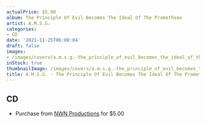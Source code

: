 ```yaml
---
actualPrice: $5.00
album: The Principle Of Evil Becomes The Ideal Of The Promethean
artist: A.M.S.G.
categories:
- CD
date: '2021-11-25T06:08:04'
draft: false
images:
- /images/covers/a.m.s.g.-the_principle_of_evil_becomes_the_ideal_of_the_promethean.jpg
inStock: true
thumbnailImage: /images/covers/a.m.s.g.-the_principle_of_evil_becomes_the_ideal_of_the_promethean-thumb.jpg
title: A.M.S.G. - The Principle Of Evil Becomes The Ideal Of The Promethean
---
```


## CD
* Purchase from [NWN Productions](http://shop.nwnprod.com/index.php?route=product/product&path=93&product_id=5855&sort=pd.name&order=ASC) for $5.00

